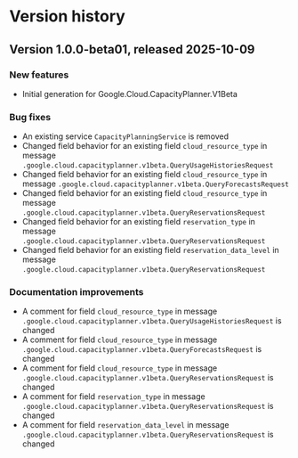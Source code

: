 # Version history

## Version 1.0.0-beta01, released 2025-10-09

### New features

- Initial generation for Google.Cloud.CapacityPlanner.V1Beta

### Bug fixes

- An existing service `CapacityPlanningService` is removed
- Changed field behavior for an existing field `cloud_resource_type` in message `.google.cloud.capacityplanner.v1beta.QueryUsageHistoriesRequest`
- Changed field behavior for an existing field `cloud_resource_type` in message `.google.cloud.capacityplanner.v1beta.QueryForecastsRequest`
- Changed field behavior for an existing field `cloud_resource_type` in message `.google.cloud.capacityplanner.v1beta.QueryReservationsRequest`
- Changed field behavior for an existing field `reservation_type` in message `.google.cloud.capacityplanner.v1beta.QueryReservationsRequest`
- Changed field behavior for an existing field `reservation_data_level` in message `.google.cloud.capacityplanner.v1beta.QueryReservationsRequest`

### Documentation improvements

- A comment for field `cloud_resource_type` in message `.google.cloud.capacityplanner.v1beta.QueryUsageHistoriesRequest` is changed
- A comment for field `cloud_resource_type` in message `.google.cloud.capacityplanner.v1beta.QueryForecastsRequest` is changed
- A comment for field `cloud_resource_type` in message `.google.cloud.capacityplanner.v1beta.QueryReservationsRequest` is changed
- A comment for field `reservation_type` in message `.google.cloud.capacityplanner.v1beta.QueryReservationsRequest` is changed
- A comment for field `reservation_data_level` in message `.google.cloud.capacityplanner.v1beta.QueryReservationsRequest` is changed


